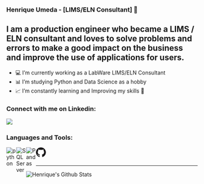 ### Henrique Umeda - [LIMS/ELN Consultant] 👋

## I am a production engineer who became a LIMS / ELN consultant and loves to solve problems and errors to make a good impact on the business and improve the use of applications for users.

- 💻 I’m currently working as a LabWare LIMS/ELN Consultant
- 📊 I’m studying Python and Data Science as a hobby
- 📈 I’m constantly learning and Improving my skills 🤣

### Connect with me on Linkedin:

[<img align="left"  width="22px" src="https://cdn.jsdelivr.net/npm/simple-icons@3.4.0/icons/linkedin.svg" />](https://www.linkedin.com/in/henriqueissamu/)

<br />

### Languages and Tools:

<img align="left" alt="python" width="26px" src="https://cdn3.iconfinder.com/data/icons/logos-and-brands-adobe/512/267_Python-512.png" />

<img align="left" alt="SQLServer" width="26px" src="https://img.icons8.com/color/2x/microsoft-sql-server.png" />

<img align="left" alt="Pandas" width="26px" src="https://cdn.jsdelivr.net/npm/simple-icons@3.4.0/icons/pandas.svg" />

<img align="left" alt="GitHub" width="26px" src="https://raw.githubusercontent.com/github/explore/78df643247d429f6cc873026c0622819ad797942/topics/github/github.png" />

<br />
<br />

---

<img align="left" alt="Henrique's Github Stats" src="https://github-readme-stats.vercel.app/api?username=henriqueumeda&show_icons=true&hide_border=true" />

[linkedin]: https://www.linkedin.com/in/henriqueissamu/

